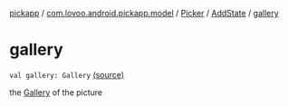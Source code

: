 [pickapp](../../../index.md) / [com.lovoo.android.pickapp.model](../../index.md) / [Picker](../index.md) / [AddState](index.md) / [gallery](./gallery.md)

# gallery

`val gallery: Gallery` [(source)](https://github.com/lovoo/android-pickpic/blob/master/pickapp/src/main/kotlin/com/lovoo/android/pickapp/model/Picker.kt#L149)

the [Gallery](#) of the picture

